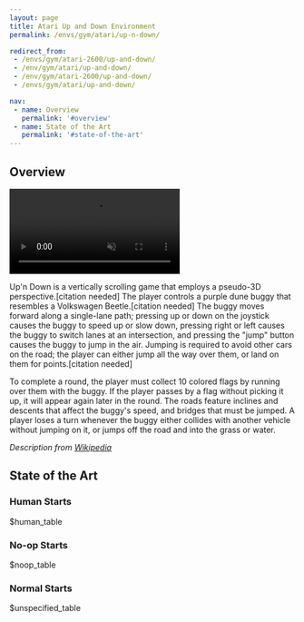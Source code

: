 ```yaml
---
layout: page
title: Atari Up and Down Environment
permalink: /envs/gym/atari/up-n-down/

redirect_from:
 - /envs/gym/atari-2600/up-and-down/
 - /env/gym/atari/up-and-down/
 - /env/gym/atari-2600/up-and-down/
 - /envs/gym/atari/up-and-down/

nav:
 - name: Overview
   permalink: '#overview'
 - name: State of the Art
   permalink: '#state-of-the-art'
---
```



## Overview

<video autoplay muted loop controls>
  <source src="{{ 'assets/_pages/envs/gym/atari/up-n-down.mp4' | absolute_url }}" type="video/mp4">
</video>

Up'n Down is a vertically scrolling game that employs a pseudo-3D perspective.[citation needed] The player controls a purple dune buggy that resembles a Volkswagen Beetle.[citation needed] The buggy moves forward along a single-lane path; pressing up or down on the joystick causes the buggy to speed up or slow down, pressing right or left causes the buggy to switch lanes at an intersection, and pressing the "jump" button causes the buggy to jump in the air. Jumping is required to avoid other cars on the road; the player can either jump all the way over them, or land on them for points.[citation needed]

To complete a round, the player must collect 10 colored flags by running over them with the buggy. If the player passes by a flag without picking it up, it will appear again later in the round. The roads feature inclines and descents that affect the buggy's speed, and bridges that must be jumped. A player loses a turn whenever the buggy either collides with another vehicle without jumping on it, or jumps off the road and into the grass or water.


*Description from [Wikipedia](https://en.wikipedia.org/wiki/Up%27n_Down)*


## State of the Art

### Human Starts

$human_table

### No-op Starts

$noop_table

### Normal Starts

$unspecified_table
